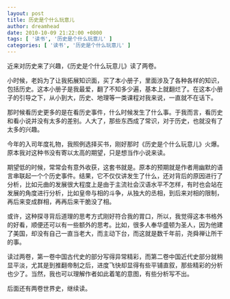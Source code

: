 ```yaml
---
layout: post
title: 历史是个什么玩意儿
author: dreamhead
date: 2010-10-09 21:22:00 +0800
tags: [ '读书', '历史是个什么玩意儿' ]
categories: [ '读书', '历史是个什么玩意儿' ]
---
```


近来对历史来了兴趣，《历史是个什么玩意儿》读了两卷。  
  
小时候，老妈为了让我拓展知识面，买了本小册子，里面涉及了各种各样的知识，包括历史。这本小册子是我最爱，翻了不知多少遍，基本上就翻烂了。在这本小册子的引导之下，从小到大，历史、地理等一类课程对我来说，一直就不在话下。  
  
那时候看历史更多的是在看历史事件，什么时候发生了什么事。于我而言，看历史和看小说并没有太多的差别。人大了，那些东西成了常识，对于历史，也就没有了太多的兴趣。  
  
今年的入司年度礼物，我照例选择买书，刚好那时《历史是个什么玩意儿》火爆。原本我对这种书没有寄以太高的期望，只是想当作小说来读。  
  
期望低的时候，常常会有意外收获，这套书就是。原本的预期就是作者用幽默的语言串联起一个个历史事件。结果，它不仅仅讲发生了什么，还对背后的原因进行了分析，比如元曲的发展很大程度上是由于主流社会汉语水平不怎样，有时也会站在发展的角度进行分析，比如皇帝与相的斗争，从独大的丞相，到后来对相的限制，再后来变成群相，再再后来干脆没了相。  
  
或许，这种探寻背后道理的思考方式刚好符合我的胃口，所以，我觉得这本书格外的好看，顺便还可以有一些额外的思考。比如，很多人奉华盛顿为圣人，因为他建了美国，却没有自己一直当老大，而主动下台，而这就是数千年前，尧舜禅让所干的事。  
  
读过两卷，第一卷中国古代史的部分写得异常精彩，而第二卷中国近代史部分就稍显平淡，尤其是到推翻帝制之后，进度飞快却显得有些平铺直叙，那些精彩的分析也少了。当然，我也可以理解作者如此着笔的意图，有些分析写不出。  
  
后面还有两卷世界史，继续读。


